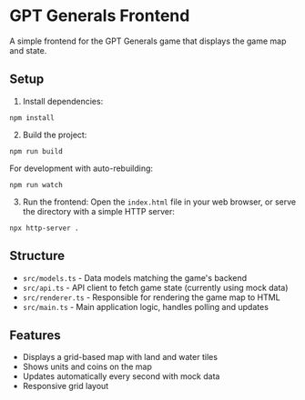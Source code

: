 # GPT Generals Frontend

A simple frontend for the GPT Generals game that displays the game map and state.

## Setup

1. Install dependencies:
```
npm install
```

2. Build the project:
```
npm run build
```

For development with auto-rebuilding:
```
npm run watch
```

3. Run the frontend:
Open the `index.html` file in your web browser, or serve the directory with a simple HTTP server:
```
npx http-server .
```

## Structure

- `src/models.ts` - Data models matching the game's backend
- `src/api.ts` - API client to fetch game state (currently using mock data)
- `src/renderer.ts` - Responsible for rendering the game map to HTML
- `src/main.ts` - Main application logic, handles polling and updates

## Features

- Displays a grid-based map with land and water tiles
- Shows units and coins on the map
- Updates automatically every second with mock data
- Responsive grid layout
